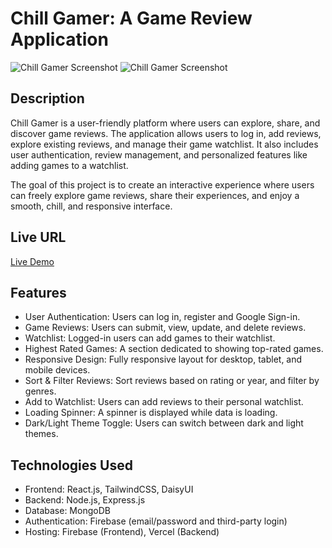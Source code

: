 # Chill Gamer: A Game Review Application

![Chill Gamer Screenshot](https://i.ibb.co.com/Y70BVnjx/Chill-Gamer.png)
![Chill Gamer Screenshot](https://i.ibb.co.com/Y70BVnjx/Chill-Gamer.png)

## Description
Chill Gamer is a user-friendly platform where users can explore, share, and discover game reviews. The application allows users to log in, add reviews, explore existing reviews, and manage their game watchlist. It also includes user authentication, review management, and personalized features like adding games to a watchlist.

The goal of this project is to create an interactive experience where users can freely explore game reviews, share their experiences, and enjoy a smooth, chill, and responsive interface.

## Live URL
[Live Demo](https://chill-game-3f796.web.app/)



## Features


- User Authentication: Users can log in, register and Google Sign-in.
- Game Reviews: Users can submit, view, update, and delete reviews.
- Watchlist: Logged-in users can add games to their watchlist.
- Highest Rated Games: A section dedicated to showing top-rated games.
- Responsive Design: Fully responsive layout for desktop, tablet, and mobile devices.
- Sort & Filter Reviews: Sort reviews based on rating or year, and filter by genres.
- Add to Watchlist: Users can add reviews to their personal watchlist.
- Loading Spinner: A spinner is displayed while data is loading.
- Dark/Light Theme Toggle: Users can switch between dark and light themes.



## Technologies Used

- Frontend: React.js, TailwindCSS, DaisyUI
- Backend: Node.js, Express.js
- Database: MongoDB
- Authentication: Firebase (email/password and third-party login)
- Hosting: Firebase (Frontend), Vercel (Backend)

